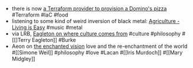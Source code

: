 - there is now [a Terraform provider to provision a Domino's pizza](https://registry.terraform.io/providers/MNThomson/dominos/latest/docs) #Terraform #IaC #food
- listening to some kind of weird inversion of black metal: [Agriculture - Living is Easy](https://agriculturemusic.bandcamp.com/album/living-is-easy) #music #metal
- via LRB, [Eagleton on where culture comes from](https://www.lrb.co.uk/the-paper/v46/n08/terry-eagleton/where-does-culture-come-from) #culture #philosophy #[[]Terry Eagleton]] #Burke
- Aeon on [the enchanted vision](https://aeon.co/essays/in-the-beginning-there-was-love-we-can-move-with-its-power) love and the re-enchantment of the world #[[Simone Weil]] #philosophy #love #Lacan #[[Iris Murdoch]] #[[Mary Midgley]]